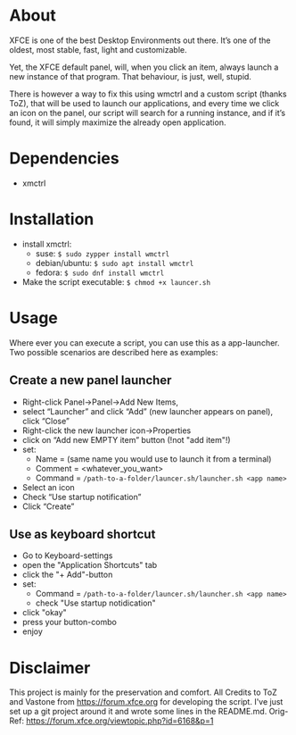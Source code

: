 # About

XFCE is one of the best Desktop Environments out there. It’s one of the oldest, most stable, fast, light and customizable.

Yet, the XFCE default panel, will, when you click an item, always launch a new instance of that program. That behaviour, is just, well, stupid.

There is however a way to fix this using wmctrl and a custom script (thanks ToZ), that will be used to launch our applications, and every time we click an icon on the panel, our script will search for a running instance, and if it’s found, it will simply maximize the already open application.

# Dependencies

* xmctrl

# Installation

* install xmctrl:
    - suse: `$ sudo zypper install wmctrl`
    - debian/ubuntu: `$ sudo apt install wmctrl`
    - fedora: `$ sudo dnf install wmctrl`
* Make the script executable: `$ chmod +x launcer.sh`

# Usage

Where ever you can execute a script, you can use this as a app-launcher. Two possible scenarios are described here as examples:

## Create a new panel launcher
* Right-click Panel->Panel->Add New Items,
* select “Launcher” and click “Add” (new launcher appears on panel), click “Close”
* Right-click the new launcher icon->Properties
* click on “Add new EMPTY item” button (!not "add item"!)
* set:
    - Name = <app name> (same name you would use to launch it from a terminal)
    - Comment = <whatever_you_want>
    - Command = `/path-to-a-folder/launcer.sh/launcher.sh <app name>`
* Select an icon
* Check “Use startup notification”
* Click “Create”

## Use as keyboard shortcut
* Go to Keyboard-settings
* open the "Application Shortcuts" tab
* click the "+ Add"-button
* set:
    - Command = `/path-to-a-folder/launcer.sh/launcher.sh <app name>`
    - check "Use startup notidication"
* click "okay"
* press your button-combo
* enjoy

# Disclaimer
This project is mainly for the preservation and comfort. All Credits to ToZ and Vastone from https://forum.xfce.org for developing the script. I've just set up a git project around it and wrote some lines in the README.md.
Orig-Ref: https://forum.xfce.org/viewtopic.php?id=6168&p=1
